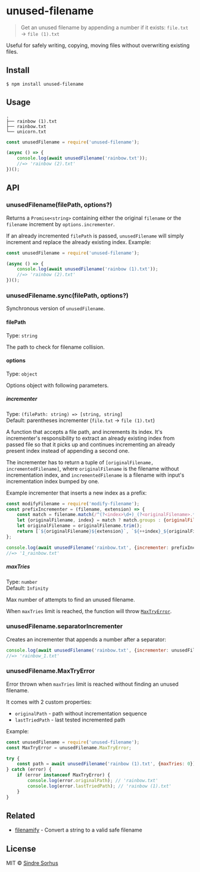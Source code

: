 # unused-filename

> Get an unused filename by appending a number if it exists: `file.txt` → `file (1).txt`

Useful for safely writing, copying, moving files without overwriting existing files.


## Install

```
$ npm install unused-filename
```


## Usage

```
.
├── rainbow (1).txt
├── rainbow.txt
└── unicorn.txt
```

```js
const unusedFilename = require('unused-filename');

(async () => {
	console.log(await unusedFilename('rainbow.txt'));
	//=> 'rainbow (2).txt'
})();
```


## API

### unusedFilename(filePath, options?)

Returns a `Promise<string>` containing either the original `filename` or the `filename` increment by `options.incrementer`.

If an already incremented `filePath` is passed, `unusedFilename` will simply increment and replace the already existing index. Example:

```js
const unusedFilename = require('unused-filename');

(async () => {
	console.log(await unusedFilename('rainbow (1).txt'));
	//=> 'rainbow (2).txt'
})();
```

### unusedFilename.sync(filePath, options?)

Synchronous version of `unusedFilename`.

#### filePath

Type: `string`

The path to check for filename collision.

#### options

Type: `object`

Options object with following parameters.

##### incrementer

Type: `(filePath: string) => [string, string]`\
Default: parentheses incrementer (`file.txt` → `file (1).txt`)

A function that accepts a file path, and increments its index. It's incrementer's responsibility to extract an already existing index from passed file so that it picks up and continues incrementing an already present index instead of appending a second one.

The incrementer has to return a tuple of `[originalFilename, incrementedFilename]`, where `originalFilename` is the filename without incrementation index, and `incrementedFilename` is a filename with input's incrementation index bumped by one.

Example incrementer that inserts a new index as a prefix:

```js
const modifyFilename = require('modify-filename');
const prefixIncrementer = (filename, extension) => {
	const match = filename.match(/^(?<index>\d+)_(?<originalFilename>.*)$/);
	let {originalFilename, index} = match ? match.groups : {originalFilename: filename, index: 0};
	let originalFilename = originalFilename.trim();
	return [`${originalFilename}${extension}`, `${++index}_${originalFilename}${extension}`;
};

console.log(await unusedFilename('rainbow.txt', {incrementer: prefixIncrementer}));
//=> '1_rainbow.txt'
```

##### maxTries

Type: `number`\
Default: `Infinity`

Max number of attempts to find an unused filename.

When `maxTries` limit is reached, the function will throw [`MaxTryError`](#unusedFilename-MaxTryError).

### unusedFilename.separatorIncrementer

Creates an incrementer that appends a number after a separator:

```js
console.log(await unusedFilename('rainbow.txt', {incrementer: unusedFilename.separatorIncrementer('_')}));
//=> 'rainbow_1.txt'
```

### unusedFilename.MaxTryError

Error thrown when `maxTries` limit is reached without finding an unused filename.

It comes with 2 custom properties:

- `originalPath` - path without incrementation sequence
- `lastTriedPath` - last tested incremented path

Example:

```js
const unusedFilename = require('unused-filename');
const MaxTryError = unusedFilename.MaxTryError;

try {
	const path = await unusedFilename('rainbow (1).txt', {maxTries: 0});
} catch (error) {
	if (error instanceof MaxTryError) {
		console.log(error.originalPath); // 'rainbow.txt'
		console.log(error.lastTriedPath); // 'rainbow (1).txt'
	}
}
```


## Related

- [filenamify](https://github.com/sindresorhus/filenamify) - Convert a string to a valid safe filename


## License

MIT © [Sindre Sorhus](https://sindresorhus.com)
